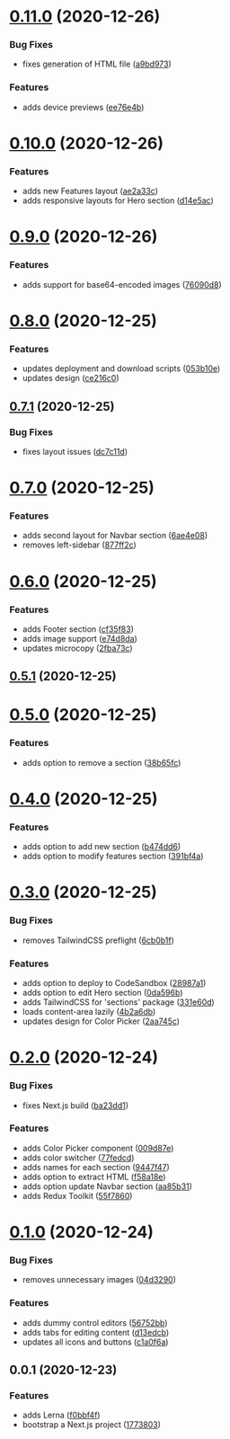 # [0.11.0](https://github.com/ghoshnirmalya/writy/compare/0.10.0...0.11.0) (2020-12-26)

### Bug Fixes

- fixes generation of HTML file ([a9bd973](https://github.com/ghoshnirmalya/writy/commit/a9bd973f9b21f677615a87f33158e5192fef09d8))

### Features

- adds device previews ([ee76e4b](https://github.com/ghoshnirmalya/writy/commit/ee76e4b34bfb07ebacb2aa9de202ae91cac550e7))

# [0.10.0](https://github.com/ghoshnirmalya/writy/compare/0.9.0...0.10.0) (2020-12-26)

### Features

- adds new Features layout ([ae2a33c](https://github.com/ghoshnirmalya/writy/commit/ae2a33cdc037b32a03ccb9d0a77766761896039b))
- adds responsive layouts for Hero section ([d14e5ac](https://github.com/ghoshnirmalya/writy/commit/d14e5acfe590a0a0bd116e6865ed815675abefea))

# [0.9.0](https://github.com/ghoshnirmalya/writy/compare/0.8.0...0.9.0) (2020-12-26)

### Features

- adds support for base64-encoded images ([76090d8](https://github.com/ghoshnirmalya/writy/commit/76090d8af2b827d641ee95eea5581d62fd84f272))

# [0.8.0](https://github.com/ghoshnirmalya/writy/compare/0.7.1...0.8.0) (2020-12-25)

### Features

- updates deployment and download scripts ([053b10e](https://github.com/ghoshnirmalya/writy/commit/053b10e834b259e599501d24af8cdf59526c4f16))
- updates design ([ce216c0](https://github.com/ghoshnirmalya/writy/commit/ce216c03d1e135a1c9a6331ee325b34c2e1b224b))

## [0.7.1](https://github.com/ghoshnirmalya/writy/compare/0.7.0...0.7.1) (2020-12-25)

### Bug Fixes

- fixes layout issues ([dc7c11d](https://github.com/ghoshnirmalya/writy/commit/dc7c11df960acb9e0905eb1b68285274f6aad11d))

# [0.7.0](https://github.com/ghoshnirmalya/writy/compare/0.6.0...0.7.0) (2020-12-25)

### Features

- adds second layout for Navbar section ([6ae4e08](https://github.com/ghoshnirmalya/writy/commit/6ae4e087d9bba27247429bb8fc45ca7bb47f94eb))
- removes left-sidebar ([877ff2c](https://github.com/ghoshnirmalya/writy/commit/877ff2cf59bf1ca240096e71ca1c19c36caf6fba))

# [0.6.0](https://github.com/ghoshnirmalya/writy/compare/0.5.1...0.6.0) (2020-12-25)

### Features

- adds Footer section ([cf35f83](https://github.com/ghoshnirmalya/writy/commit/cf35f8380da7d6c2218acee353311dd6dadfb64f))
- adds image support ([e74d8da](https://github.com/ghoshnirmalya/writy/commit/e74d8da01ecb22d34e067d631247965f61d92c1d))
- updates microcopy ([2fba73c](https://github.com/ghoshnirmalya/writy/commit/2fba73c7f04e06f49254c815a93499ff3dc47e56))

## [0.5.1](https://github.com/ghoshnirmalya/writy/compare/0.5.0...0.5.1) (2020-12-25)

# [0.5.0](https://github.com/ghoshnirmalya/writy/compare/0.4.0...0.5.0) (2020-12-25)

### Features

- adds option to remove a section ([38b65fc](https://github.com/ghoshnirmalya/writy/commit/38b65fc192042f51838bef5c14b535da0fe7c937))

# [0.4.0](https://github.com/ghoshnirmalya/writy/compare/0.3.0...0.4.0) (2020-12-25)

### Features

- adds option to add new section ([b474dd6](https://github.com/ghoshnirmalya/writy/commit/b474dd66d493c8dacefdea07abed370b81af46b0))
- adds option to modify features section ([391bf4a](https://github.com/ghoshnirmalya/writy/commit/391bf4ae3a5902baeb2f7a1d18e62aeb4b817cd6))

# [0.3.0](https://github.com/ghoshnirmalya/writy/compare/0.2.0...0.3.0) (2020-12-25)

### Bug Fixes

- removes TailwindCSS preflight ([6cb0b1f](https://github.com/ghoshnirmalya/writy/commit/6cb0b1f33663b5d8e850a65632c111bef72f0f92))

### Features

- adds option to deploy to CodeSandbox ([28987a1](https://github.com/ghoshnirmalya/writy/commit/28987a1a3252e31fa0c98f54009f9e9d51c7e788))
- adds option to edit Hero section ([0da596b](https://github.com/ghoshnirmalya/writy/commit/0da596b80e62e67f4b695b4cf22f758729b1aeb6))
- adds TailwindCSS for 'sections' package ([331e60d](https://github.com/ghoshnirmalya/writy/commit/331e60d215fb9091b8de4e1d86c3135a3760ea54))
- loads content-area lazily ([4b2a6db](https://github.com/ghoshnirmalya/writy/commit/4b2a6dbf9317b039f03d38757cbd66e63492bbef))
- updates design for Color Picker ([2aa745c](https://github.com/ghoshnirmalya/writy/commit/2aa745c753e8a3b370338647b84dba8f2491f9ce))

# [0.2.0](https://github.com/ghoshnirmalya/writy/compare/0.1.0...0.2.0) (2020-12-24)

### Bug Fixes

- fixes Next.js build ([ba23dd1](https://github.com/ghoshnirmalya/writy/commit/ba23dd19ac7c5a600d926544f013e8bdf18d3809))

### Features

- adds Color Picker component ([009d87e](https://github.com/ghoshnirmalya/writy/commit/009d87e357d20975c866acc50b4a253b01b97987))
- adds color switcher ([77fedcd](https://github.com/ghoshnirmalya/writy/commit/77fedcdc95c76373ba28db209c28890ab61aa687))
- adds names for each section ([9447f47](https://github.com/ghoshnirmalya/writy/commit/9447f47668a1297c61b0132e7b519e9aa582cf2f))
- adds option to extract HTML ([f58a18e](https://github.com/ghoshnirmalya/writy/commit/f58a18ef0a7c06eb0d4e79460316d869b1a3baaf))
- adds option update Navbar section ([aa85b31](https://github.com/ghoshnirmalya/writy/commit/aa85b31344fc60e3819e9b682e57d9f6a942d211))
- adds Redux Toolkit ([55f7860](https://github.com/ghoshnirmalya/writy/commit/55f786031c56c06f771aa1c0f0efd815042aa99c))

# [0.1.0](https://github.com/ghoshnirmalya/writy/compare/0.0.2...0.1.0) (2020-12-24)

### Bug Fixes

- removes unnecessary images ([04d3290](https://github.com/ghoshnirmalya/writy/commit/04d32902fef53e127d25b5c2df37215c6bdfd1f7))

### Features

- adds dummy control editors ([56752bb](https://github.com/ghoshnirmalya/writy/commit/56752bb2d6f0a0debabe78849df6f2706ec98d25))
- adds tabs for editing content ([d13edcb](https://github.com/ghoshnirmalya/writy/commit/d13edcb84111cd8a5ec6183fc1b7ea1bd02bd813))
- updates all icons and buttons ([c1a0f6a](https://github.com/ghoshnirmalya/writy/commit/c1a0f6aade02132aa726a2a774a4b63bb3c5f4f0))

## 0.0.1 (2020-12-23)

### Features

- adds Lerna ([f0bbf4f](https://github.com/ghoshnirmalya/writy/commit/f0bbf4f671072e4cd22283fba1436bd5276ead2b))
- bootstrap a Next.js project ([1773803](https://github.com/ghoshnirmalya/writy/commit/1773803b5bfc40ec6d997ff62252fdadbb7075fc))
